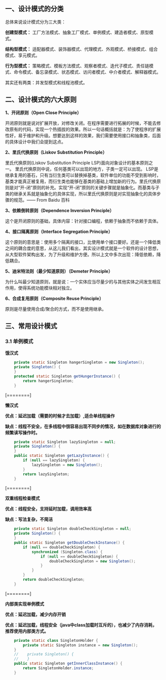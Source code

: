 ## 一、设计模式的分类

总体来说设计模式分为三大类：

**创建型模式：** 工厂方法模式、抽象工厂模式、单例模式、建造者模式、原型模式。

**结构型模式：** 适配器模式、装饰器模式、代理模式、外观模式、桥接模式、组合模式、享元模式。

**行为型模式：** 策略模式、模板方法模式、观察者模式、迭代子模式、责任链模式、命令模式、备忘录模式、状态模式、访问者模式、中介者模式、解释器模式。

其实还有两类：并发型模式和线程池模式。

## 二、设计模式的六大原则

**1、开闭原则（Open Close Principle）**

开闭原则就是说对扩展开放，对修改关闭。在程序需要进行拓展的时候，不能去修改原有的代码，实现一个热插拔的效果。所以一句话概括就是：为了使程序的扩展性好，易于维护和升级。想要达到这样的效果，我们需要使用接口和抽象类，后面的具体设计中我们会提到这点。

**2、里氏代换原则（Liskov Substitution Principle）**

里氏代换原则(Liskov Substitution Principle LSP)面向对象设计的基本原则之一。 里氏代换原则中说，任何基类可以出现的地方，子类一定可以出现。 LSP是继承复用的基石，只有当衍生类可以替换掉基类，软件单位的功能不受到影响时，基类才能真正被复用，而衍生类也能够在基类的基础上增加新的行为。里氏代换原则是对“开-闭”原则的补充。实现“开-闭”原则的关键步骤就是抽象化。而基类与子类的继承关系就是抽象化的具体实现，所以里氏代换原则是对实现抽象化的具体步骤的规范。—— From Baidu 百科

**3、依赖倒转原则（Dependence Inversion Principle）**

这个是开闭原则的基础，具体内容：针对接口编程，依赖于抽象而不依赖于具体。

**4、接口隔离原则（Interface Segregation Principle）**

这个原则的意思是：使用多个隔离的接口，比使用单个接口要好。还是一个降低类之间的耦合度的意思，从这儿我们看出，其实设计模式就是一个软件的设计思想，从大型软件架构出发，为了升级和维护方便。所以上文中多次出现：降低依赖，降低耦合。

**5、迪米特法则（最少知道原则）（Demeter Principle）**

为什么叫最少知道原则，就是说：一个实体应当尽量少的与其他实体之间发生相互作用，使得系统功能模块相对独立。

**6、合成复用原则（Composite Reuse Principle）**

原则是尽量使用合成/聚合的方式，而不是使用继承。

## 三、常用设计模式

### 3.1 单例模式

**饿汉式**

```java
    private static Singleton hangerSingleton = new Singleton();
    private Singleton() {
    }
    protected static Singleton getHungerInstance() {
        return hangerSingleton;
    }
```  

[========]

**懒汉式**

**优点：延迟加载（需要的时候才去加载）,适合单线程操作**

**缺点：线程不安全，在多线程中很容易出现不同步的情况，如在数据库对象进行的频繁读写操作时。**

```java
    private static Singleton lazySingleton = null;
    private Singleton() {
    }
    public static Singleton getLazyInstance() {
        if (null == lazySingleton) {
            lazySingleton = new Singleton();
        }
        return lazySingleton;
    }
```

[========]

**双重线程检查模式**

**优点：线程安全，支持延时加载，调用效率高**

**缺点：写法复杂，不简洁**

```java 
    private static Singleton doubleCheckSingleton = null;
    private Singleton() {
    }
    public static Singleton getDoubleCheckInstance() {
        if (null == doubleCheckSingleton) {
            synchronized (Singleton.class) {
                if (null == doubleCheckSingleton) {
                    doubleCheckSingleton = new Singleton();
                }
            }
        }
        return doubleCheckSingleton;
    }
```
[========]

**内部类实现单例模式**

**优点：延迟加载，减少内存开销**

**优点：延迟加载，线程安全（java中class加载时互斥的），也减少了内存消耗，推荐使用内部类方式。**

```java 
    private static class SingletonHolder {
        private static Singleton instance = new Singleton();
    }
    //    private Singleton() {
    //    }
    public static Singleton getInnerClassInstance() {
        return SingletonHolder.instance;
    }
```









